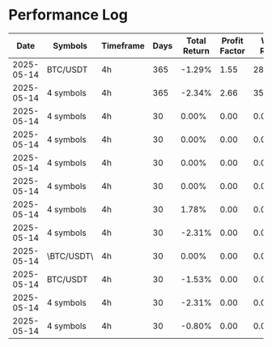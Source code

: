 # Performance Log

| Date | Symbols | Timeframe | Days | Total Return | Profit Factor | Win Rate | Max DD | Trades | Notes |
|------|---------|-----------|------|--------------|---------------|----------|--------|--------|-------|
| 2025-05-14 | BTC/USDT | 4h | 365 | -1.29% | 1.55 | 28.57% | 0.89% | 7 | |
| 2025-05-14 | 4 symbols | 4h | 365 | -2.34% | 2.66 | 35.12% | 7.78% | 33 | |
| 2025-05-14 | 4 symbols | 4h | 30 | 0.00% | 0.00 | 0.00% | 0.00% | 0 | |
| 2025-05-14 | 4 symbols | 4h | 30 | 0.00% | 0.00 | 0.00% | 0.00% | 0 |  |
| 2025-05-14 | 4 symbols | 4h | 30 | 0.00% | 0.00 | 0.00% | 0.00% | 0 |  |
| 2025-05-14 | 4 symbols | 4h | 30 | 0.00% | 0.00 | 0.00% | 0.00% | 0 |  |
| 2025-05-14 | 4 symbols | 4h | 30 | 1.78% | 0.00 | 0.00% | 0.13% | 0 |  |
| 2025-05-14 | 4 symbols | 4h | 30 | -2.31% | 0.00 | 0.00% | 3.10% | 6 |  |
| 2025-05-14 | \BTC/USDT\ | 4h | 30 | 0.00% | 0.00 | 0.00% | 0.00% | 0 |  |
| 2025-05-14 | BTC/USDT | 4h | 30 | -1.53% | 0.00 | 0.00% | 1.53% | 1 |  |
| 2025-05-14 | 4 symbols | 4h | 30 | -2.31% | 0.00 | 0.00% | 3.10% | 6 |  |
| 2025-05-14 | 4 symbols | 4h | 30 | -0.80% | 0.00 | 0.00% | 1.70% | 2 |  |
